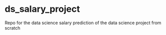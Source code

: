 # ds_salary_project
Repo for the data science salary prediction of the data science project from scratch
